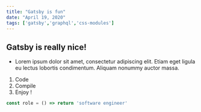 ```yaml
---
title: "Gatsby is fun"
date: "April 19, 2020"
tags: ['gatsby','graphql','css-modules']
---
```


## Gatsby is really nice!

* Lorem ipsum dolor sit amet, consectetur adipiscing elit. Etiam eget ligula eu lectus lobortis condimentum. Aliquam nonummy auctor massa. 

1. Code
2. Compile
3. Enjoy !

```javascript
const role = () => return 'software engineer'
```
